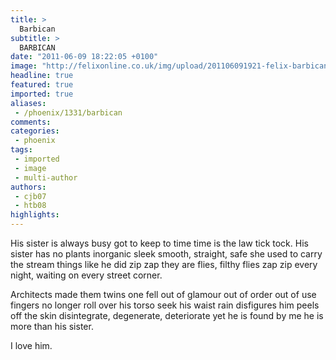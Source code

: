 ```yaml
---
title: >
  Barbican
subtitle: >
  BARBICAN
date: "2011-06-09 18:22:05 +0100"
image: "http://felixonline.co.uk/img/upload/201106091921-felix-barbican.jpg"
headline: true
featured: true
imported: true
aliases:
 - /phoenix/1331/barbican
comments:
categories:
 - phoenix
tags:
 - imported
 - image
 - multi-author
authors:
 - cjb07
 - htb08
highlights:
---
```


His sister is always busy
 got to keep to time
 time is the law
 tick tock.
 His sister has no plants
 inorganic sleek
 smooth, straight, safe
 she used to carry the stream things
 like he did
 zip zap
 they are flies, filthy flies
 zap zip
 every night, waiting on every street corner.

Architects made them twins
 one fell
 out of glamour
 out of order
 out of use
 fingers no longer roll
 over his torso
 seek his waist
 rain disfigures him
 peels off the skin
 disintegrate, degenerate, deteriorate
 yet he is found by me
 he is more than his sister.

I love him.
